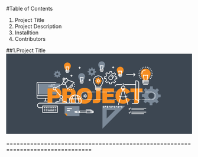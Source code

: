 #Table of Contents
1. Project Title
2. Project Description
3. Installtion
4. Contributors

##1.Project Title
![](https://github.com/Alamin-Hossan/git-github-training/blob/main/GitImage.PNG?raw=true)

===============================================================================
